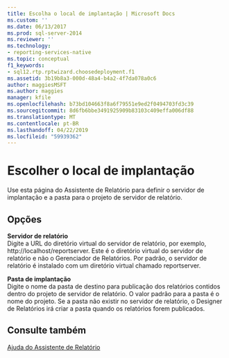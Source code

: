 ```yaml
---
title: Escolha o local de implantação | Microsoft Docs
ms.custom: ''
ms.date: 06/13/2017
ms.prod: sql-server-2014
ms.reviewer: ''
ms.technology:
- reporting-services-native
ms.topic: conceptual
f1_keywords:
- sql12.rtp.rptwizard.choosedeployment.f1
ms.assetid: 3b19b8a3-000d-48a4-b4a2-4f7da078a0c6
author: maggiesMSFT
ms.author: maggies
manager: kfile
ms.openlocfilehash: b73bd104663f8a6f79551e9ed2f0494703fd3c39
ms.sourcegitcommit: 8d6fb6bbe3491925909b83103c409effa006df88
ms.translationtype: MT
ms.contentlocale: pt-BR
ms.lasthandoff: 04/22/2019
ms.locfileid: "59939362"
---
```

# <a name="choose-the-deployment-location"></a>Escolher o local de implantação
  Use esta página do Assistente de Relatório para definir o servidor de implantação e a pasta para o projeto de servidor de relatório.  
  
## <a name="options"></a>Opções  
 **Servidor de relatório**  
 Digite a URL do diretório virtual do servidor de relatório, por exemplo, http://localhost/reportserver. Este é o diretório virtual do servidor de relatório e não o Gerenciador de Relatórios. Por padrão, o servidor de relatório é instalado com um diretório virtual chamado reportserver.  
  
 **Pasta de implantação**  
 Digite o nome da pasta de destino para publicação dos relatórios contidos dentro do projeto de servidor de relatório. O valor padrão para a pasta é o nome do projeto. Se a pasta não existir no servidor de relatório, o Designer de Relatórios irá criar a pasta quando os relatórios forem publicados.  
  
## <a name="see-also"></a>Consulte também  
 [Ajuda do Assistente de Relatório](../../2014/reporting-services/report-wizard-help.md)  
  
  
